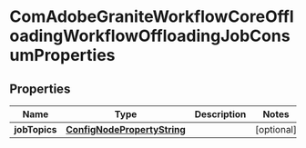 
# ComAdobeGraniteWorkflowCoreOffloadingWorkflowOffloadingJobConsumProperties

## Properties
Name | Type | Description | Notes
------------ | ------------- | ------------- | -------------
**jobTopics** | [**ConfigNodePropertyString**](ConfigNodePropertyString.md) |  |  [optional]



